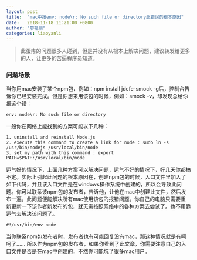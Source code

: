 ```yaml
---
layout: post
title:  "mac中报env: node\r: No such file or directory此错误的根本原因"
date:   2018-11-18 11:21:00 +0800
author: "廖艳丽"
categories: liaoyanli
---
```


>此蛋疼的问题很多人碰到，但是并没有从根本上解决问题，建议转发给更多的人，让更多的苦逼程序员知道。

### 问题场景
当你用mac安装了某个npm包，例如：npm install jdcfe-smock -g后，控制台告诉你已经安装完成。但是你想来用该包的时候，例如：smock -v，却发现总给你报这个错：

```
env: node\r: No such file or directory
```

一般你在网络上能找到的方案可能以下几种：

```
1. uninstall and reinstall Node.js
2. execute this command to create a link for node : sudo ln -s /usr/bin/nodejs /usr/local/bin/node
3. set my path with this command : export PATH=$PATH:/usr/local/bin/node
```

运气好的情况下，上面几种方案可以解决问题，运气不好的情况下，好几天你都搞不定。实际上引起此问题的根本原因在，创建npm包的时候，入口文件里加入了如下代码，并且该入口文件是在windows操作系统中创建的，所以会导致此问题。你可以联系该npm包的发布者，告诉他，让他在mac中创建此文件，然后发布一遍。此问题便能解决所有mac使用该包的报错问题。你自己的电脑只需要重新更新一下该作者新发布的包，就无需按照网络中的各种方案去尝试了。也不用靠运气去解决该问题了。

```
#!/usr/bin/env node
```

当你联系npm包发布者时，发布者也有可能回复没有mac，那这种情况就是有呵呵了……
所以作为npm包的发布者，如果你看到了此文章，你需要注意自己的入口文件是否是在mac中创建的，不然你可能坑了很多mac用户。
